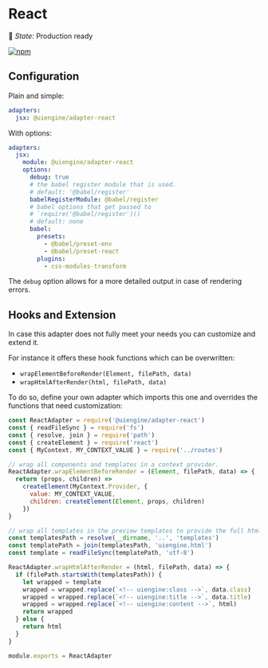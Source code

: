 # React

🚦 *State:* Production ready

[![npm](https://img.shields.io/npm/v/@uiengine/adapter-react.svg)](https://www.npmjs.com/package/@uiengine/adapter-react)

## Configuration

Plain and simple:

```yaml
adapters:
  jsx: @uiengine/adapter-react
```

With options:

```yaml
adapters:
  jsx:
    module: @uiengine/adapter-react
    options:
      debug: true
      # the babel register module that is used.
      # default: '@babel/register'
      babelRegisterModule: @babel/register
      # babel options that get passed to
      # `require('@babel/register')()
      # default: none
      babel:
        presets:
          - @babel/preset-env
          - @babel/preset-react
        plugins:
          - css-modules-transform
```

The `debug` option allows for a more detailed output in case of rendering errors.

## Hooks and Extension

In case this adapter does not fully meet your needs you can customize and extend it.

For instance it offers these hook functions which can be overwritten:

- `wrapElementBeforeRender(Element, filePath, data)`
- `wrapHtmlAfterRender(html, filePath, data)`

To do so, define your own adapter which imports this one and overrides the functions that need customization:

```js
const ReactAdapter = require('@uiengine/adapter-react')
const { readFileSync } = require('fs')
const { resolve, join } = require('path')
const { createElement } = require('react')
const { MyContext, MY_CONTEXT_VALUE } = require('../routes')

// wrap all components and templates in a context provider.
ReactAdapter.wrapElementBeforeRender = (Element, filePath, data) => {
  return (props, children) =>
    createElement(MyContext.Provider, {
      value: MY_CONTEXT_VALUE,
      children: createElement(Element, props, children)
    })
}

// wrap all templates in the preview templates to provide the full html page.
const templatesPath = resolve(__dirname, '..', 'templates')
const templatePath = join(templatesPath, 'uiengine.html')
const template = readFileSync(templatePath, 'utf-8')

ReactAdapter.wrapHtmlAfterRender = (html, filePath, data) => {
  if (filePath.startsWith(templatesPath)) {
    let wrapped = template
    wrapped = wrapped.replace(`<!-- uiengine:class -->`, data.class)
    wrapped = wrapped.replace(`<!-- uiengine:title -->`, data.title)
    wrapped = wrapped.replace(`<!-- uiengine:content -->`, html)
    return wrapped
  } else {
    return html
  }
}

module.exports = ReactAdapter
```
